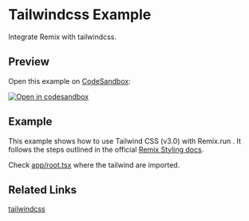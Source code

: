 # Tailwindcss Example

Integrate Remix with tailwindcss.

## Preview

Open this example on [CodeSandbox](https://codesandbox.com):


[![Open in codesandbox](https://codesandbox.io/static/img/play-codesandbox.svg)](https://codesandbox.io/s/github/remix-run/remix/tree/main/examples/tailwindcss)

## Example

This example shows how to use Tailwind CSS (v3.0) with Remix.run . It follows the steps outlined in the official [Remix Styling docs](https://remix.run/docs/en/v1/guides/styling#tailwind).

Check [app/root.tsx](./app/root.tsx) where the tailwind are imported.

## Related Links

[tailwindcss](https:/tailwindcss.com)